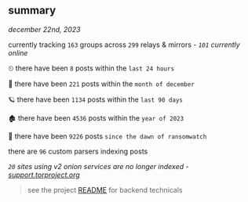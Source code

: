 
## summary
_december 22nd, 2023_

currently tracking `163` groups across `299` relays & mirrors - _`101` currently online_

⏲ there have been `8` posts within the `last 24 hours`

🦈 there have been `221` posts within the `month of december`

🪐 there have been `1134` posts within the `last 90 days`

🏚 there have been `4536` posts within the `year of 2023`

🦕 there have been `9226` posts `since the dawn of ransomwatch`

there are `96` custom parsers indexing posts

_`20` sites using v2 onion services are no longer indexed - [support.torproject.org](https://support.torproject.org/onionservices/v2-deprecation/)_

> see the project [README](https://github.com/joshhighet/ransomwatch#ransomwatch--) for backend technicals
